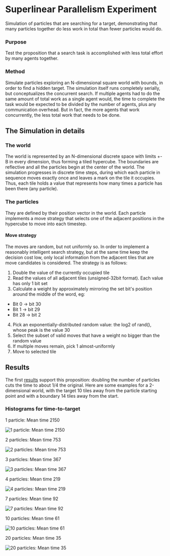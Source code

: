 # Superlinear Parallelism Experiment
Simulation of particles that are searching for a target, demonstrating that many particles together do less work in total than fewer particles would do.

### Purpose
Test the proposition that a search task is accomplished with less total effort by many agents together.

### Method
Simulate particles exploring an N-dimensional square world with bounds, in order to find a hidden target. The simulation itself runs completely serially, but conceptualizes the concurrent search.
If multiple agents had to do the same amount of total work as a single agent would, the time to complete the task would be expected to be divided by the number of agents, plus any communication overhead. But in fact, the more agents that work concurrently, the less total work that needs to be done.

## The Simulation in details
### The world
The world is represented by an N-dimensional discrete space with limits +-B in every dimension, thus forming a tiled hypercube. The boundaries are reflective and all the particles begin at the center of the world.
The simulation progresses in discrete time steps, during which each particle in sequence moves exactly once and leaves a mark on the tile it occupies. Thus, each tile holds a value that represents how many times a particle has been there (any particle).

### The particles
They are defined by their position vector in the world. Each particle implements a move strategy that selects one of the adjacent positions in the hypercube to move into each timestep.

#### Move strategy
The moves are random, but not uniformly so. In order to implement a reasonably intelligent search strategy, but at the same time keep the decision cost low, only local information from the adjacent tiles that are move candidates is considered. The strategy is as follows:
1. Double the value of the currently occupied tile
2. Read the values of all adjacent tiles (unsigned-32bit format). Each value has only 1 bit set
3. Calculate a weight by approximately mirroring the set bit's position around the middle of the word, eg:
  - Bit 0 -> bit 30
  - Bit 1 -> bit 29
  - Bit 28 -> bit 2
4. Pick an exponentially-distributed random value: the log2 of rand(), whose peak is the value 30
5. Select the subset of valid moves that have a weight no bigger than the random value
6. If multiple moves remain, pick 1 almost-uniformly
7. Move to selected tile

## Results
The first [results](logs/results3_nexp2e5) support this proposition: doubling the number of particles cuts the time to about 1/4 the original. Here are some examples for a 2-dimensional world, with the target 10 tiles away from the particle starting point and with a boundary 14 tiles away from the start.

### Histograms for time-to-target
1 particle: Mean time 2150

![1 particle: Mean time 2150](logs/results3_nexp2e5/jpg/N1D2T10W29_mean2.1498e3_std910.18.jpg "1 particle: Mean time 2150")

2 particles: Mean time 753

![2 particles: Mean time 753](logs/results3_nexp2e5/jpg/N2D2T10W29_mean752.71_std555.89.jpg "2 particles: Mean time 753")

3 particles: Mean time 367

![3 particles: Mean time 367](logs/results3_nexp2e5/jpg/N3D2T10W29_mean367.48_std346.75.jpg "3 particles: Mean time 367")

4 particles: Mean time 219

![4 particles: Mean time 219](logs/results3_nexp2e5/jpg/N4D2T10W29_mean219.32_std226.86.jpg "4 particles: Mean time 219")

7 particles: Mean time  92

![7 particles: Mean time  92](logs/results3_nexp2e5/jpg/N7D2T10W29_mean92.359_std85.665.jpg "7 particles: Mean time  92")

10 particles: Mean time 61

![10 particles: Mean time 61](logs/results3_nexp2e5/jpg/N10D2T10W29_mean61.286_std44.909.jpg "10 particles: Mean time 61")

20 particles: Mean time 35

![20 particles: Mean time 35](logs/results3_nexp2e5/jpg/N20D2T10W29_mean34.956_std14.955.jpg "20 particles: Mean time 35")
